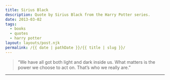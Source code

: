 ```yaml
---
title: Sirius Black
description: Quote by Sirius Black from the Harry Potter series.
date: 2013-03-02
tags: 
  - books
  - quotes
  - harry potter
layout: layouts/post.njk
permalink: /{{ date | pathDate }}/{{ title | slug }}/
---
```


> “We have all got both light and dark inside us. What matters is the power we choose to act on. That’s who we really are.”

---
